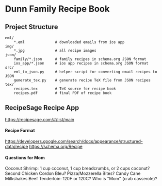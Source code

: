 # Dunn Family Recipe Book

## Project Structure
```
eml/
	*.eml              # downloaded emails from ios app
img/
	*.jpg              # all recipe images
json/
	family/*.json      # family recipes in schema.org JSON format
	ios_app/*.json     # ios app recipes in schema.org JSON format
src/
	eml_to_json.py     # helper script for converting email recipes to JSON
	generate_tex.py    # generate recipe TeX file from JSON recipes
tex/
	recipes.tex        # TeX source for recipe book
	recipes.pdf        # final PDF of recipe book
```

## RecipeSage Recipe App
https://recipesage.com/#/list/main

#### Recipe Format
https://developers.google.com/search/docs/appearance/structured-data/recipe
https://schema.org/Recipe

#### Questions for Mom
Coconut Shrimp: 1 cup coconut, 1 cup breadcrumbs, or 2 cups coconut?
Second Chicken Cordon Bleu?
Pizza/Mozzerella Bites?
Candy Cane Milkshakes
Beef Tenderloin: 120F or 120C?
Who is "Mom" (crab casserole)?
